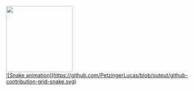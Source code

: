 <div>
  <a href="https://github.com/PetzingerLucas">
  <img height="180em" src="https://github-readme-stats.vercel.app/api?username=PetzingerLucas&show_icons=true&theme=dracula&include_all_commits=true&count_private=true"/>
</div>
![Snake animation](https://github.com/PetzingerLucas/blob/output/github-contribution-grid-snake.svg)
